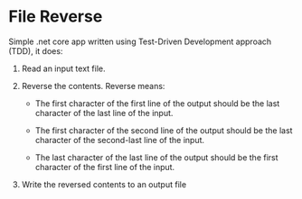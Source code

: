 # File Reverse

Simple .net core app written using Test-Driven Development approach (TDD), it does:

1. Read an input text file.

2. Reverse the contents. Reverse means:

	* The first character of the first line of the output should be the last character of the last line of the input.
	
	* The first character of the second line of the output should be the last character of the second-last line of the input.

	* The last character of the last line of the output should be the first character of the first line of the input.

3. Write the reversed contents to an output file
